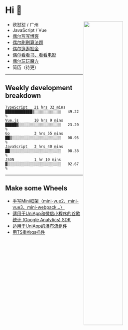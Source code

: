 # Hi 👋

[<img align="right" width="50%" src="https://github-readme-stats.vercel.app/api?username=OUDUIDUI&theme=dark&show_icons=true">](https://metrics.lecoq.io/OUDUIDUI?template=classic&#41;)


- 欧怼怼 / 广州
- JavaScript / Vue
- [偶尔写写博客](ouduidui.cn)
- [偶尔刷刷算法题](https://github.com/OUDUIDUI/algorithm-brushing)
- [偶尔逛逛掘金](https://juejin.cn/user/4309700183594366)
- [偶尔看看书、看看电影](https://www.yuque.com/books/share/3ee1684b-8e19-4849-b5aa-13d1813ded6d)
- [偶尔玩玩魔方](https://cubing.com/results/person/2014OUSH01)
- 简历（待更）

---

##  Weekly development breakdown

<!--START_SECTION:waka-->
```text
TypeScript   21 hrs 32 mins  ████████████▒░░░░░░░░░░░░   49.22 % 
Vue.js       10 hrs 9 mins   █████▓░░░░░░░░░░░░░░░░░░░   23.20 % 
Go           3 hrs 55 mins   ██▒░░░░░░░░░░░░░░░░░░░░░░   08.95 % 
JavaScript   3 hrs 40 mins   ██░░░░░░░░░░░░░░░░░░░░░░░   08.38 % 
JSON         1 hr 10 mins    ▓░░░░░░░░░░░░░░░░░░░░░░░░   02.67 % 
```
<!--END_SECTION:waka-->



---

##  Make some Wheels

- [手写Mini框架（mini-vue2、mini-vue3、mini-webpack...）](https://github.com/OUDUIDUI/mini)
- [适用于UniApp和微信小程序的谷歌统计 (Google Analytics) SDK](https://github.com/OUDUIDUI/ga-tracker)
- [适用于UniApp的瀑布流组件](https://github.com/OUDUIDUI/uniapp-waterfalls-flow)
- [用TS重构qs插件](https://github.com/OUDUIDUI/qs)


